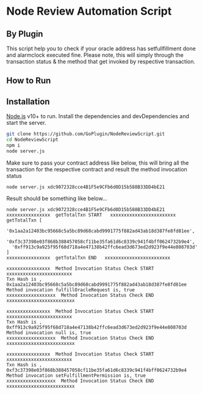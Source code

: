 # Node Review Automation Script
## By Plugin

This script help you to check if your oracle address has setfullfillment done and alarmclock executed fine. Please note, this will simply through the transaction status & the method that get invoked by respective transaction.

## How to Run
## Installation

[Node.js](https://nodejs.org/) v10+ to run.
Install the dependencies and devDependencies and start the server.

```sh
git clone https://github.com/GoPlugin/NodeReviewScript.git
cd NodeReviewScript
npm i
node server.js
```
Make sure to pass your contract address like below, this will bring all the transaction for the respective contract and result the method invocation status

```
node server.js xdc9072328cce4B1F5e9CFb6d0D15b588B33DD4bE21
```

Result should be something like below...

```
node server.js xdc9072328cce4B1F5e9CFb6d0D15b588B33DD4bE21
xxxxxxxxxxxxxxxx  getTotalTxn START   xxxxxxxxxxxxxxxxxxxxxxxx
getTotalTxn [
  '0x1aa2a12403bc95668c5a5bc89d68cabd9991775f882ad43ab18d387fe8fd81ee',
  '0xf3c37398e03f868b388457058cf11be35fa61d6c8339c941f4bff0624732b9e4',
  '0xff913c9a925f95f68d718a4e47138b42ffc6ead3d673ed2d923f9e44e808703d'
]
xxxxxxxxxxxxxxxx  getTotalTxn END   xxxxxxxxxxxxxxxxxxxxxxxx

xxxxxxxxxxxxxxxx  Method Invocation Status Check START   xxxxxxxxxxxxxxxxxxxxxxxx
Txn Hash is , 0x1aa2a12403bc95668c5a5bc89d68cabd9991775f882ad43ab18d387fe8fd81ee
Method invocation fulfillOracleRequest is, true
xxxxxxxxxxxxxxxxxx  Method Invocation Status Check END   xxxxxxxxxxxxxxxxxxxxxxxxx

xxxxxxxxxxxxxxxx  Method Invocation Status Check START   xxxxxxxxxxxxxxxxxxxxxxxx
Txn Hash is , 0xff913c9a925f95f68d718a4e47138b42ffc6ead3d673ed2d923f9e44e808703d
Method invocation null is, true
xxxxxxxxxxxxxxxxxx  Method Invocation Status Check END   xxxxxxxxxxxxxxxxxxxxxxxxx

xxxxxxxxxxxxxxxx  Method Invocation Status Check START   xxxxxxxxxxxxxxxxxxxxxxxx
Txn Hash is , 0xf3c37398e03f868b388457058cf11be35fa61d6c8339c941f4bff0624732b9e4
Method invocation setFulfillmentPermission is, true
xxxxxxxxxxxxxxxxxx  Method Invocation Status Check END   xxxxxxxxxxxxxxxxxxxxxxxxx
```
